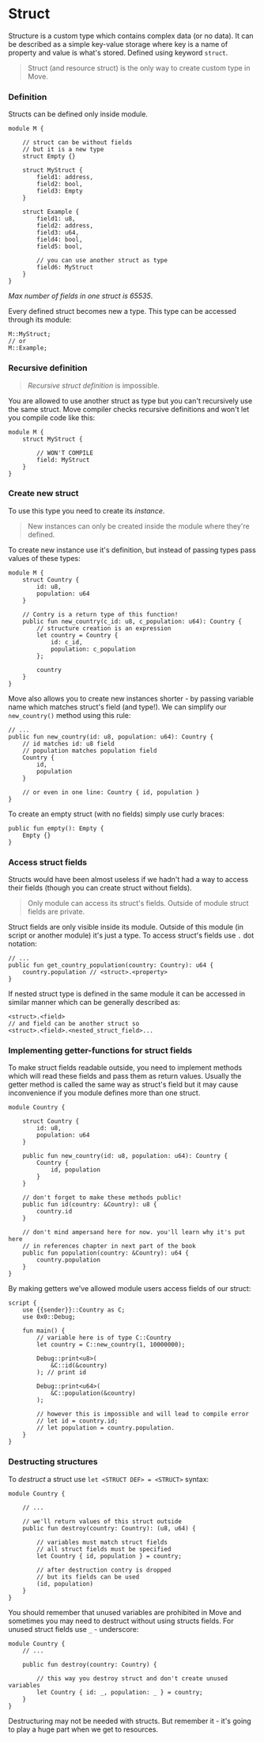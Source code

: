 # Struct

Structure is a custom type which contains complex data (or no data). It can be described as a simple key-value storage where key is a name of property and value is what's stored. Defined using keyword `struct`.

> Struct (and resource struct) is the only way to create custom type in Move.

### Definition

Structs can be defined only inside module.

```Move
module M {

    // struct can be without fields
    // but it is a new type
    struct Empty {}

    struct MyStruct {
        field1: address,
        field2: bool,
        field3: Empty
    }

    struct Example {
        field1: u8,
        field2: address,
        field3: u64,
        field4: bool,
        field5: bool,

        // you can use another struct as type
        field6: MyStruct
    }
}
```
*Max number of fields in one struct is 65535*.

Every defined struct becomes new a type. This type can be accessed through its module:
```
M::MyStruct;
// or
M::Example;
```

### Recursive definition

> *Recursive struct definition* is impossible.

You are allowed to use another struct as type but you can't recursively use the same struct. Move compiler checks recursive definitions and won't let you compile code like this:

```Move
module M {
    struct MyStruct {

        // WON'T COMPILE
        field: MyStruct
    }
}
```

### Create new struct

To use this type you need to create its *instance*.

>New instances can only be created inside the module where they're defined.

To create new instance use it's definition, but instead of passing types pass values of these types:

```Move
module M {
    struct Country {
        id: u8,
        population: u64
    }

    // Contry is a return type of this function!
    public fun new_country(c_id: u8, c_population: u64): Country {
        // structure creation is an expression
        let country = Country {
            id: c_id,
            population: c_population
        };

        country
    }
}
```

Move also allows you to create new instances shorter - by passing variable name which matches struct's field (and type!). We can simplify our `new_country()` method using this rule:

```Move
// ...
public fun new_country(id: u8, population: u64): Country {
    // id matches id: u8 field
    // population matches population field
    Country {
        id,
        population
    }

    // or even in one line: Country { id, population }
}
```

To create an empty struct (with no fields) simply use curly braces:

```Move
public fun empty(): Empty {
    Empty {}
}
```

### Access struct fields

Structs would have been almost useless if we hadn't had a way to access their fields (though you can create struct without fields).

> Only module can access its struct's fields. Outside of module struct fields are private.

Struct fields are only visible inside its module. Outside of this module (in script or another module) it's just a type. To access struct's fields use `.` dot notation:

```Move
// ...
public fun get_country_population(country: Country): u64 {
    country.population // <struct>.<property>
}
```

If nested struct type is defined in the same module it can be accessed in similar manner which can be generally described as:

```Move
<struct>.<field>
// and field can be another struct so
<struct>.<field>.<nested_struct_field>...
```

### Implementing getter-functions for struct fields

To make struct fields readable outside, you need to implement methods which will read these fields and pass them as return values. Usually the getter method is called the same way as struct's field but it may cause inconvenience if you module defines more than one struct.

```Move
module Country {

    struct Country {
        id: u8,
        population: u64
    }

    public fun new_country(id: u8, population: u64): Country {
        Country {
            id, population
        }
    }

    // don't forget to make these methods public!
    public fun id(country: &Country): u8 {
        country.id
    }

    // don't mind ampersand here for now. you'll learn why it's put here
    // in references chapter in next part of the book
    public fun population(country: &Country): u64 {
        country.population
    }
}
```

By making getters we've allowed module users access fields of our struct:

```Move
script {
    use {{sender}}::Country as C;
    use 0x0::Debug;

    fun main() {
        // variable here is of type C::Country
        let country = C::new_country(1, 10000000);

        Debug::print<u8>(
            &C::id(&country)
        ); // print id

        Debug::print<u64>(
            &C::population(&country)
        );

        // however this is impossible and will lead to compile error
        // let id = country.id;
        // let population = country.population.
    }
}
```

### Destructing structures

To *destruct* a struct use `let <STRUCT DEF> = <STRUCT>` syntax:

```Move
module Country {

    // ...

    // we'll return values of this struct outside
    public fun destroy(country: Country): (u8, u64) {

        // variables must match struct fields
        // all struct fields must be specified
        let Country { id, population } = country;

        // after destruction contry is dropped
        // but its fields can be used
        (id, population)
    }
}
```

You should remember that unused variables are prohibited in Move and sometimes you may need to destruct without using structs fields. For unused struct fields use `_` - underscore:

```Move
module Country {
    // ...

    public fun destroy(country: Country) {

        // this way you destroy struct and don't create unused variables
        let Country { id: _, population: _ } = country;
    }
}
```

Destructuring may not be needed with structs. But remember it - it's going to play a huge part when we get to resources.
